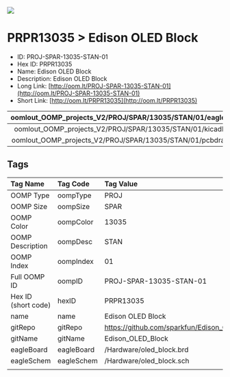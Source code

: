 


  
![][im]
# PRPR13035 > Edison OLED Block

- ID: PROJ-SPAR-13035-STAN-01
- Hex ID: PRPR13035
- Name: Edison OLED Block
- Description: Edison OLED Block
- Long Link: [http://oom.lt/PROJ-SPAR-13035-STAN-01](http://oom.lt/PROJ-SPAR-13035-STAN-01)
- Short Link: [http://oom.lt/PRPR13035](http://oom.lt/PRPR13035)
  

|oomlout_OOMP_projects_V2/PROJ/SPAR/13035/STAN/01/eagleImage.png|oomlout_OOMP_projects_V2/PROJ/SPAR/13035/STAN/01/eagleSchemImage.png|oomlout_OOMP_projects_V2/PROJ/SPAR/13035/STAN/01/kicadPcb3dFront.png|oomlout_OOMP_projects_V2/PROJ/SPAR/13035/STAN/01/kicadPcb3dBack.png|
| :---: | :---: | :---: | :---: |
|oomlout_OOMP_projects_V2/PROJ/SPAR/13035/STAN/01/kicadPcb3d.png|oomlout_OOMP_projects_V2/PROJ/SPAR/13035/STAN/01/bomBack.png|oomlout_OOMP_projects_V2/PROJ/SPAR/13035/STAN/01/bomFront.png|oomlout_OOMP_projects_V2/PROJ/SPAR/13035/STAN/01/pcbdraw.svg|
|oomlout_OOMP_projects_V2/PROJ/SPAR/13035/STAN/01/pcbdrawBack.svg||||

## Tags
  

|Tag Name|Tag Code|Tag Value|
| :--- | :--- | :--- |
|OOMP Type|oompType|PROJ|
|OOMP Size|oompSize|SPAR|
|OOMP Color|oompColor|13035|
|OOMP Description|oompDesc|STAN|
|OOMP Index|oompIndex|01|
|Full OOMP ID|oompID|PROJ-SPAR-13035-STAN-01|
|Hex ID (short code)|hexID|PRPR13035|
|name|name|Edison OLED Block|
|gitRepo|gitRepo|https://github.com/sparkfun/Edison_OLED_Block|
|gitName|gitName|Edison_OLED_Block|
|eagleBoard|eagleBoard|/Hardware/oled_block.brd|
|eagleSchem|eagleSchem|/Hardware/oled_block.sch|
||||



[im]: PROJ/SPAR/13035/STAN/01/kicadPcb3d_450.png
